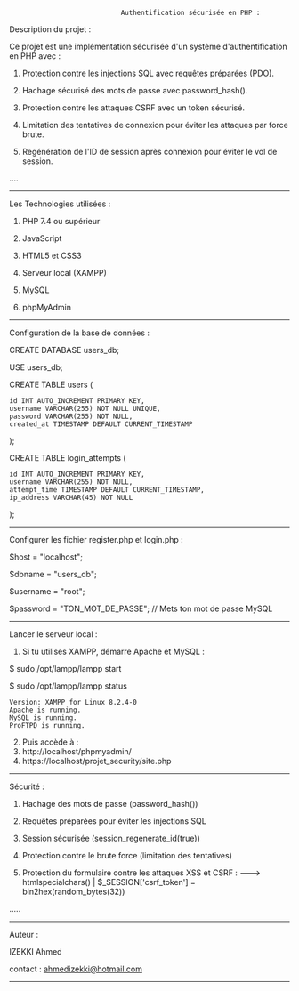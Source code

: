                                 Authentification sécurisée en PHP :


Description du projet :


Ce projet est une implémentation sécurisée d'un système d'authentification en PHP avec :

1) Protection contre les injections SQL avec requêtes préparées (PDO).

2) Hachage sécurisé des mots de passe avec password_hash().

3) Protection contre les attaques CSRF avec un token sécurisé.

4) Limitation des tentatives de connexion pour éviter les attaques par force brute.

5) Regénération de l'ID de session après connexion pour éviter le vol de session.

....


--------------------------------------------------------------------------------------------------------

Les Technologies utilisées :

1) PHP 7.4 ou supérieur

2) JavaScript

3) HTML5 et CSS3

2) Serveur local (XAMPP)

3) MySQL

4) phpMyAdmin


--------------------------------------------------------------------------------------------------------

Configuration de la base de données : 

CREATE DATABASE users_db;

USE users_db;

CREATE TABLE users (

    id INT AUTO_INCREMENT PRIMARY KEY,
    username VARCHAR(255) NOT NULL UNIQUE,
    password VARCHAR(255) NOT NULL,
    created_at TIMESTAMP DEFAULT CURRENT_TIMESTAMP
);

CREATE TABLE login_attempts (

    id INT AUTO_INCREMENT PRIMARY KEY,
    username VARCHAR(255) NOT NULL,
    attempt_time TIMESTAMP DEFAULT CURRENT_TIMESTAMP,
    ip_address VARCHAR(45) NOT NULL
);

--------------------------------------------------------------------------------------------------------

Configurer les fichier register.php et login.php : 


$host = "localhost";

$dbname = "users_db";

$username = "root";

$password = "TON_MOT_DE_PASSE"; // Mets ton mot de passe MySQL



--------------------------------------------------------------------------------------------------------

Lancer le serveur local :

1) Si tu utilises XAMPP, démarre Apache et MySQL :

$ sudo /opt/lampp/lampp start

$ sudo /opt/lampp/lampp status

    Version: XAMPP for Linux 8.2.4-0
    Apache is running.
    MySQL is running.
    ProFTPD is running.

2) Puis accède à :
3) http://localhost/phpmyadmin/
4) https://localhost/projet_security/site.php


--------------------------------------------------------------------------------------------------------

Sécurité :

1) Hachage des mots de passe (password_hash())

2) Requêtes préparées pour éviter les injections SQL

3) Session sécurisée (session_regenerate_id(true))

4) Protection contre le brute force (limitation des tentatives)

5) Protection du formulaire contre les attaques XSS et CSRF :
   --->  htmlspecialchars()    |       $_SESSION['csrf_token'] = bin2hex(random_bytes(32))

.....

--------------------------------------------------------------------------------------------------------

Auteur :

IZEKKI Ahmed

contact : ahmedizekki@hotmail.com

--------------------------------------------------------------------------------------------------------
